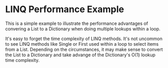 LINQ Performance Example
==============

This is a simple example to illustrate the performance advantages of convering a List<T> to a Dictionary when doing multiple lookups within a loop.

It's easy to forget the time complexity of LINQ methods. It's not uncommon to see LINQ methods like Single or First used within a loop to select items from a List. Depending on the circumstances, it may make sense to convert the List to a Dictionary and take advange of the Dictionary's O(1) lookup time complexity.
